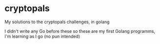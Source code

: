 # cryptopals
My solutions to the cryptopals challenges, in golang

I didn't write any Go before these so these are my first Golang programms, I'm learning as I go (no pun intended)
